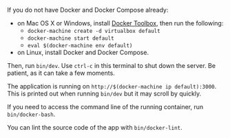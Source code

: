 If you do not have Docker and Docker Compose already:

* on Mac OS X or Windows, install [Docker Toolbox](https://www.docker.com/docker-toolbox), then run
  the following:
  * `docker-machine create -d virtualbox default`
  * `docker-machine start default`
  * `eval $(docker-machine env default)`
* on Linux, install Docker and Docker Compose.

Then, run `bin/dev`. Use `ctrl-c` in this terminal to shut down the server. Be patient, as it
can take a few moments.

The application is running on `http://$(docker-machine ip default):3000`. This is printed out
when running `bin/dev` but it may scroll by quickly.

If you need to access the command line of the running container, run `bin/docker-bash`.

You can lint the source code of the app with `bin/docker-lint`.
